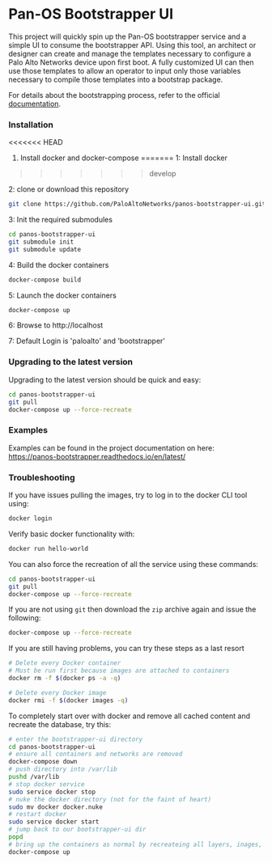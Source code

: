 # Pan-OS Bootstrapper UI

This project will quickly spin up the Pan-OS bootstrapper service and a simple UI to consume the bootstrapper API. Using
this tool, an architect or designer can create and manage the templates necessary to configure a Palo Alto Networks
device upon first boot. A fully customized UI can then use those templates to allow an operator to input only those 
variables necessary to compile those templates into a bootstrap package. 

For details about the bootstrapping process, refer to the official 
[documentation](https://www.paloaltonetworks.com/documentation/71/pan-os/newfeaturesguide/management-features/bootstrapping-firewalls-for-rapid-deployment.html).

### Installation

<<<<<<< HEAD
1. Install docker and docker-compose
=======
1: Install docker
>>>>>>> develop

2: clone or download this repository

```bash
git clone https://github.com/PaloAltoNetworks/panos-bootstrapper-ui.git

```
3: Init the required submodules

```bash
cd panos-bootstrapper-ui
git submodule init
git submodule update
```
4: Build the docker containers

```bash
docker-compose build
```

5: Launch the docker containers

```bash
docker-compose up
```
6: Browse to http://localhost

7:  Default Login is 'paloalto' and 'bootstrapper'

### Upgrading to the latest version

Upgrading to the latest version should be quick and easy:

```bash
cd panos-bootstrapper-ui
git pull
docker-compose up --force-recreate
```



### Examples 

Examples can be found in the project documentation on here: https://panos-bootstrapper.readthedocs.io/en/latest/ 


### Troubleshooting

If you have issues pulling the images, try to log in to the docker CLI
tool using:

```bash
docker login
```

Verify basic docker functionality with:

```bash
docker run hello-world
```

You can also force the recreation of all the service using these commands:

```bash
cd panos-bootstrapper-ui
git pull
docker-compose up --force-recreate
```

If you are not using `git` then download the `zip` archive again 
and issue the following:

```bash
docker-compose up --force-recreate
```

If you are still having problems, you can try these steps as a last resort

```bash
# Delete every Docker container
# Must be run first because images are attached to containers
docker rm -f $(docker ps -a -q)

# Delete every Docker image
docker rmi -f $(docker images -q)
```

To completely start over with docker and remove all cached content and recreate the database, try this:

```bash
# enter the bootstrapper-ui directory
cd panos-bootstrapper-ui
# ensure all containers and networks are removed
docker-compose down
# push directory into /var/lib
pushd /var/lib
# stop docker service
sudo service docker stop
# nuke the docker directory (not for the faint of heart)
sudo mv docker docker.nuke
# restart docker
sudo service docker start
# jump back to our bootstrapper-ui dir
popd
# bring up the containers as normal by recreateing all layers, inages, and containers
docker-compose up
```
